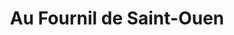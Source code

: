 ---
title: "Au Fournil de Saint-Ouen"
url: /saint-ouen-daunis/au-fournil-de-saint-ouen/
shop: boulangerie
---